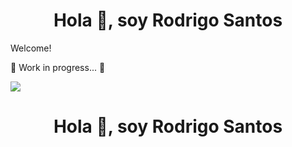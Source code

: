 
<h1 align="center">Hola 👋, soy Rodrigo Santos</h1>

Welcome!

🚧 Work in progress... 🚧

   <p align="left">
   <img src="https://img.shields.io/badge/STATUS-EN%20DESAROLLO-green">
   </p>

<h1 align="center">Hola 👋, soy Rodrigo Santos</h1>
